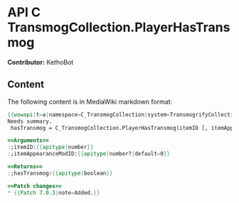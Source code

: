 # API C TransmogCollection.PlayerHasTransmog

**Contributor:** KethoBot

## Content

The following content is in MediaWiki markdown format:

```mediawiki
{{wowapi|t=a|namespace=C_TransmogCollection|system=TransmogrifyCollection}}
Needs summary.
 hasTransmog = C_TransmogCollection.PlayerHasTransmog(itemID [, itemAppearanceModID])

==Arguments==
:;itemID:{{apitype|number}}
:;itemAppearanceModID:{{apitype|number?|default=0}}

==Returns==
:;hasTransmog:{{apitype|boolean}}

==Patch changes==
* {{Patch 7.0.3|note=Added.}}
```